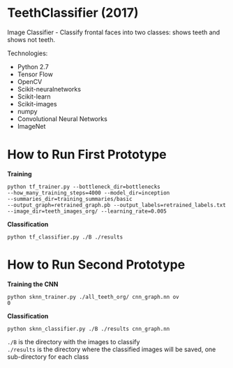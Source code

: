# TeethClassifier (2017)
Image Classifier - Classify frontal faces into two classes: shows teeth and shows not teeth.

Technologies:
 - Python 2.7
 - Tensor Flow
 - OpenCV
 - Scikit-neuralnetworks
 - Scikit-learn
 - Scikit-images
 - numpy
 - Convolutional Neural Networks
 - ImageNet

# How to Run First Prototype

<b>Training</b>

<code>python tf_trainer.py --bottleneck_dir=bottlenecks --how_many_training_steps=4000 --model_dir=inception --summaries_dir=training_summaries/basic --output_graph=retrained_graph.pb --output_labels=retrained_labels.txt --image_dir=teeth_images_org/ --learning_rate=0.005</code>

<b>Classification</b>

<code>python tf_classifier.py ./B ./results</code>
 
 # How to Run Second Prototype

<b>Training the CNN</b>

<code>python sknn_trainer.py ./all_teeth_org/ cnn_graph.nn ov 0</code>

<b>Classification</b>

<code>python sknn_classifier.py ./B ./results cnn_graph.nn</code>

<code>./B</code> is the directory with the images to classify<br>
<code>./results</code> is the directory where the classified images will be saved, one sub-directory for each class
